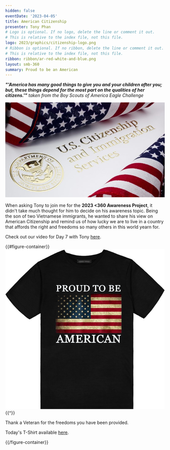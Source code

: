 ```yaml
---
hidden: false
eventDate: '2023-04-05'
title: American Citizenship
presenter: Tony Phan
# Logo is optional. If no logo, delete the line or comment it out.
# This is relative to the index file, not this file.
logo: 2023/graphics/citizenship-logo.png
# Ribbon is optional. If no ribbon, delete the line or comment it out.
# This is relative to the index file, not this file.
ribbon: ribbon/ar-red-white-and-blue.png
layout: smb-360
summary: Proud to be an American
---
```


***"'America has many good things to give you and your children after you; but, these things depend for the most part on the qualities of her citizens.'"*** *taken from the Boy Scouts of America Eagle Challenge*

<div class="D(f) Jc(c) My(1.4em)">
<img src="graphics/citizenship-pic-01.jpg" class="Maw(100%)">
</div>

When asking Tony to join me for the **2023 <span class="C(red)">&lt;3</span>60 Awareness Project**, it didn't take much thought for him to decide on his awareness topic. Being the son of two Vietnamese immigrants, he wanted to share his view on American Citizenship and remind us of how lucky we are to live in a country that affords the right and freedoms so many others in this world yearn for.

Check out our video for Day 7 with Tony <a href="https://www.facebook.com/brianscoutmasterbucky.reiners/videos/587653896644252">here</a>.

{{#figure-container}}
<img src="graphics/day-07-t.png" class="Maw(100%)">
{{^}}

Thank a Veteran for the freedoms you have been provided.

Today's T-Shirt available <a href="https://www.amazon.com/gp/product/B00Y5X50HQ/ref=ppx_od_dt_b_asin_title_s00?ie=UTF8&th=1&psc=1">here</a>.

{{/figure-container}}
